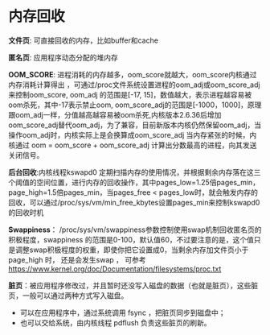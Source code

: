 # 内存回收

**文件页**: 可直接回收的内存，比如buffer和cache

**匿名页**: 应用程序动态分配的堆内存

**OOM_SCORE**: 进程消耗的内存越多，oom_score就越大，oom_score内核通过内存消耗计算得出 ，可通过/proc文件系统设置进程的oom_adj或oom_score_adj来控制oom_score, oom_adj 的范围是[-17, 15]，数值越大，表示进程越容易被oom杀死，其中-17表示禁止oom, oom_score_adj的范围是[-1000，1000]，原理跟oom_adj一样，分值越高越容易被oom杀死,内核版本2.6.36后增加oom_score_adj替代oom_adj，为了兼容，目前新版本内核仍然保留oom_adj，当操作oom_adj时，内核实际上是会换算成oom_score_adj
当内存紧张的时候，内核通过 oom = oom_score + oom_score_adj 计算出分数最高的进程，向其发送关闭信号。

**后台回收**:内核线程kswapd0 定期扫描内存的使用情况，并根据剩余内存落在这三个阈值的空间位置，进行内存的回收操作，其中pages_low=1.25倍pages_min，page_high=1.5倍pages_min，当pages_free < pages_low时，就会触发内存的回收，可以通过/proc/sys/vm/min_free_kbytes设置pages_min来控制kswapd0的回收时机

**Swappiness**： /proc/sys/vm/swappiness参数控制使用swap机制回收匿名页的积极程度，swappiness 的范围是0-100，默认值60，不过要注意的是，这个值只是调整swap积极程度的权重，即使你把它设置成0，当剩余内存加文件页小于page_high 时， 还是会发生swap ， 可参考
https://www.kernel.org/doc/Documentation/filesystems/proc.txt

**脏页**：被应用程序修改过，并且暂时还没写入磁盘的数据（也就是脏页），这些脏页，一般可以通过两种方式写入磁盘。

- 可以在应用程序中，通过系统调用 fsync ，把脏页同步到磁盘中；
- 也可以交给系统，由内核线程 pdflush 负责这些脏页的刷新。